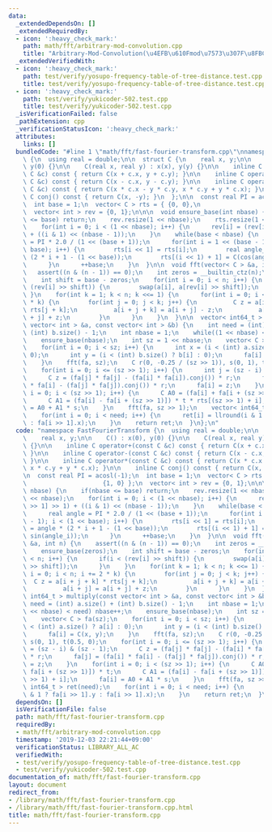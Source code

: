 ```yaml
---
data:
  _extendedDependsOn: []
  _extendedRequiredBy:
  - icon: ':heavy_check_mark:'
    path: math/fft/arbitrary-mod-convolution.cpp
    title: "Arbitrary-Mod-Convolution(\u4EFB\u610Fmod\u7573\u307F\u8FBC\u307F)"
  _extendedVerifiedWith:
  - icon: ':heavy_check_mark:'
    path: test/verify/yosupo-frequency-table-of-tree-distance.test.cpp
    title: test/verify/yosupo-frequency-table-of-tree-distance.test.cpp
  - icon: ':heavy_check_mark:'
    path: test/verify/yukicoder-502.test.cpp
    title: test/verify/yukicoder-502.test.cpp
  _isVerificationFailed: false
  _pathExtension: cpp
  _verificationStatusIcon: ':heavy_check_mark:'
  attributes:
    links: []
  bundledCode: "#line 1 \"math/fft/fast-fourier-transform.cpp\"\nnamespace FastFourierTransform\
    \ {\n  using real = double;\n\n  struct C {\n    real x, y;\n\n    C() : x(0),\
    \ y(0) {}\n\n    C(real x, real y) : x(x), y(y) {}\n\n    inline C operator+(const\
    \ C &c) const { return C(x + c.x, y + c.y); }\n\n    inline C operator-(const\
    \ C &c) const { return C(x - c.x, y - c.y); }\n\n    inline C operator*(const\
    \ C &c) const { return C(x * c.x - y * c.y, x * c.y + y * c.x); }\n\n    inline\
    \ C conj() const { return C(x, -y); }\n  };\n\n  const real PI = acosl(-1);\n\
    \  int base = 1;\n  vector< C > rts = { {0, 0},\n                     {1, 0} };\n\
    \  vector< int > rev = {0, 1};\n\n\n  void ensure_base(int nbase) {\n    if(nbase\
    \ <= base) return;\n    rev.resize(1 << nbase);\n    rts.resize(1 << nbase);\n\
    \    for(int i = 0; i < (1 << nbase); i++) {\n      rev[i] = (rev[i >> 1] >> 1)\
    \ + ((i & 1) << (nbase - 1));\n    }\n    while(base < nbase) {\n      real angle\
    \ = PI * 2.0 / (1 << (base + 1));\n      for(int i = 1 << (base - 1); i < (1 <<\
    \ base); i++) {\n        rts[i << 1] = rts[i];\n        real angle_i = angle *\
    \ (2 * i + 1 - (1 << base));\n        rts[(i << 1) + 1] = C(cos(angle_i), sin(angle_i));\n\
    \      }\n      ++base;\n    }\n  }\n\n  void fft(vector< C > &a, int n) {\n \
    \   assert((n & (n - 1)) == 0);\n    int zeros = __builtin_ctz(n);\n    ensure_base(zeros);\n\
    \    int shift = base - zeros;\n    for(int i = 0; i < n; i++) {\n      if(i <\
    \ (rev[i] >> shift)) {\n        swap(a[i], a[rev[i] >> shift]);\n      }\n   \
    \ }\n    for(int k = 1; k < n; k <<= 1) {\n      for(int i = 0; i < n; i += 2\
    \ * k) {\n        for(int j = 0; j < k; j++) {\n          C z = a[i + j + k] *\
    \ rts[j + k];\n          a[i + j + k] = a[i + j] - z;\n          a[i + j] = a[i\
    \ + j] + z;\n        }\n      }\n    }\n  }\n\n  vector< int64_t > multiply(const\
    \ vector< int > &a, const vector< int > &b) {\n    int need = (int) a.size() +\
    \ (int) b.size() - 1;\n    int nbase = 1;\n    while((1 << nbase) < need) nbase++;\n\
    \    ensure_base(nbase);\n    int sz = 1 << nbase;\n    vector< C > fa(sz);\n\
    \    for(int i = 0; i < sz; i++) {\n      int x = (i < (int) a.size() ? a[i] :\
    \ 0);\n      int y = (i < (int) b.size() ? b[i] : 0);\n      fa[i] = C(x, y);\n\
    \    }\n    fft(fa, sz);\n    C r(0, -0.25 / (sz >> 1)), s(0, 1), t(0.5, 0);\n\
    \    for(int i = 0; i <= (sz >> 1); i++) {\n      int j = (sz - i) & (sz - 1);\n\
    \      C z = (fa[j] * fa[j] - (fa[i] * fa[i]).conj()) * r;\n      fa[j] = (fa[i]\
    \ * fa[i] - (fa[j] * fa[j]).conj()) * r;\n      fa[i] = z;\n    }\n    for(int\
    \ i = 0; i < (sz >> 1); i++) {\n      C A0 = (fa[i] + fa[i + (sz >> 1)]) * t;\n\
    \      C A1 = (fa[i] - fa[i + (sz >> 1)]) * t * rts[(sz >> 1) + i];\n      fa[i]\
    \ = A0 + A1 * s;\n    }\n    fft(fa, sz >> 1);\n    vector< int64_t > ret(need);\n\
    \    for(int i = 0; i < need; i++) {\n      ret[i] = llround(i & 1 ? fa[i >> 1].y\
    \ : fa[i >> 1].x);\n    }\n    return ret;\n  }\n};\n"
  code: "namespace FastFourierTransform {\n  using real = double;\n\n  struct C {\n\
    \    real x, y;\n\n    C() : x(0), y(0) {}\n\n    C(real x, real y) : x(x), y(y)\
    \ {}\n\n    inline C operator+(const C &c) const { return C(x + c.x, y + c.y);\
    \ }\n\n    inline C operator-(const C &c) const { return C(x - c.x, y - c.y);\
    \ }\n\n    inline C operator*(const C &c) const { return C(x * c.x - y * c.y,\
    \ x * c.y + y * c.x); }\n\n    inline C conj() const { return C(x, -y); }\n  };\n\
    \n  const real PI = acosl(-1);\n  int base = 1;\n  vector< C > rts = { {0, 0},\n\
    \                     {1, 0} };\n  vector< int > rev = {0, 1};\n\n\n  void ensure_base(int\
    \ nbase) {\n    if(nbase <= base) return;\n    rev.resize(1 << nbase);\n    rts.resize(1\
    \ << nbase);\n    for(int i = 0; i < (1 << nbase); i++) {\n      rev[i] = (rev[i\
    \ >> 1] >> 1) + ((i & 1) << (nbase - 1));\n    }\n    while(base < nbase) {\n\
    \      real angle = PI * 2.0 / (1 << (base + 1));\n      for(int i = 1 << (base\
    \ - 1); i < (1 << base); i++) {\n        rts[i << 1] = rts[i];\n        real angle_i\
    \ = angle * (2 * i + 1 - (1 << base));\n        rts[(i << 1) + 1] = C(cos(angle_i),\
    \ sin(angle_i));\n      }\n      ++base;\n    }\n  }\n\n  void fft(vector< C >\
    \ &a, int n) {\n    assert((n & (n - 1)) == 0);\n    int zeros = __builtin_ctz(n);\n\
    \    ensure_base(zeros);\n    int shift = base - zeros;\n    for(int i = 0; i\
    \ < n; i++) {\n      if(i < (rev[i] >> shift)) {\n        swap(a[i], a[rev[i]\
    \ >> shift]);\n      }\n    }\n    for(int k = 1; k < n; k <<= 1) {\n      for(int\
    \ i = 0; i < n; i += 2 * k) {\n        for(int j = 0; j < k; j++) {\n        \
    \  C z = a[i + j + k] * rts[j + k];\n          a[i + j + k] = a[i + j] - z;\n\
    \          a[i + j] = a[i + j] + z;\n        }\n      }\n    }\n  }\n\n  vector<\
    \ int64_t > multiply(const vector< int > &a, const vector< int > &b) {\n    int\
    \ need = (int) a.size() + (int) b.size() - 1;\n    int nbase = 1;\n    while((1\
    \ << nbase) < need) nbase++;\n    ensure_base(nbase);\n    int sz = 1 << nbase;\n\
    \    vector< C > fa(sz);\n    for(int i = 0; i < sz; i++) {\n      int x = (i\
    \ < (int) a.size() ? a[i] : 0);\n      int y = (i < (int) b.size() ? b[i] : 0);\n\
    \      fa[i] = C(x, y);\n    }\n    fft(fa, sz);\n    C r(0, -0.25 / (sz >> 1)),\
    \ s(0, 1), t(0.5, 0);\n    for(int i = 0; i <= (sz >> 1); i++) {\n      int j\
    \ = (sz - i) & (sz - 1);\n      C z = (fa[j] * fa[j] - (fa[i] * fa[i]).conj())\
    \ * r;\n      fa[j] = (fa[i] * fa[i] - (fa[j] * fa[j]).conj()) * r;\n      fa[i]\
    \ = z;\n    }\n    for(int i = 0; i < (sz >> 1); i++) {\n      C A0 = (fa[i] +\
    \ fa[i + (sz >> 1)]) * t;\n      C A1 = (fa[i] - fa[i + (sz >> 1)]) * t * rts[(sz\
    \ >> 1) + i];\n      fa[i] = A0 + A1 * s;\n    }\n    fft(fa, sz >> 1);\n    vector<\
    \ int64_t > ret(need);\n    for(int i = 0; i < need; i++) {\n      ret[i] = llround(i\
    \ & 1 ? fa[i >> 1].y : fa[i >> 1].x);\n    }\n    return ret;\n  }\n};\n"
  dependsOn: []
  isVerificationFile: false
  path: math/fft/fast-fourier-transform.cpp
  requiredBy:
  - math/fft/arbitrary-mod-convolution.cpp
  timestamp: '2019-12-03 22:21:44+09:00'
  verificationStatus: LIBRARY_ALL_AC
  verifiedWith:
  - test/verify/yosupo-frequency-table-of-tree-distance.test.cpp
  - test/verify/yukicoder-502.test.cpp
documentation_of: math/fft/fast-fourier-transform.cpp
layout: document
redirect_from:
- /library/math/fft/fast-fourier-transform.cpp
- /library/math/fft/fast-fourier-transform.cpp.html
title: math/fft/fast-fourier-transform.cpp
---
```


